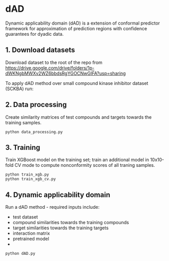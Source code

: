 # dAD
Dynamic applicability domain (dAD) is a extension of conformal predictor framework for approximation of prediction regions with confidence guarantees for dyadic data.

## 1. Download datasets 
Download dataset to the root of the repo from https://drive.google.com/drive/folders/1p-dWKNgbMWXv2WZ6bbdsRgYGOCNwGIFA?usp=sharing

To apply dAD method over small compound kinase inhibitor dataset (SCKBA) run:

## 2. Data processing
Create similarity matrices of test compounds and targets towards the training samples.

```
python data_processing.py  
```

## 3. Training
Train XGBoost model on the training set; train an additional model in 10x10-fold CV mode to compute nonconformity scores of all traning samples.

```
python train_xgb.py 
python train_xgb_cv.py
```


## 4. Dynamic applicability domain 

Run a dAD method - required inputs include:
- test dataset
- compound similarities towards the training compounds
- target similarities towards the training targets
- interaction matrix 
- pretrained model
- 
```
python dAD.py
```

